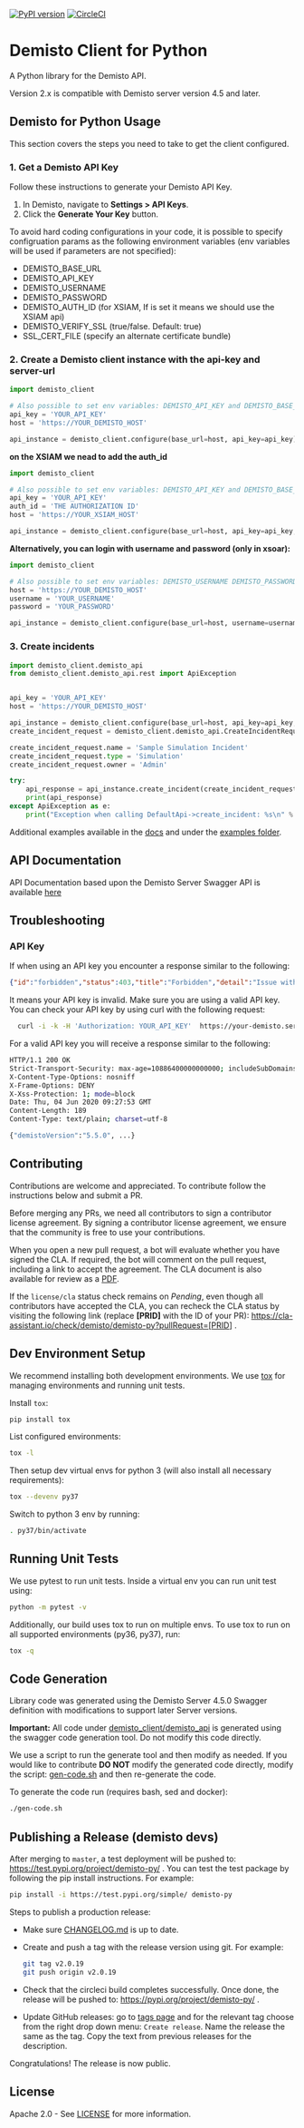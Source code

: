 [![PyPI version](https://badge.fury.io/py/demisto-py.svg)](https://badge.fury.io/py/demisto-py)
[![CircleCI](https://circleci.com/gh/demisto/demisto-py/tree/master.svg?style=svg)](https://circleci.com/gh/demisto/demisto-py/tree/master)

# Demisto Client for Python

A Python library for the Demisto API.

Version 2.x is compatible with Demisto server version 4.5 and later.

## Demisto for Python Usage

This section covers the steps you need to take to get the client configured.

### 1. Get a Demisto API Key

Follow these instructions to generate your Demisto API Key.

1. In Demisto, navigate to **Settings > API Keys**.
2. Click the **Generate Your Key** button.

To avoid hard coding configurations in your code, it is possible to specify configruation params
as the following environment variables (env variables will be used if parameters are not specified):

* DEMISTO_BASE_URL
* DEMISTO_API_KEY
* DEMISTO_USERNAME
* DEMISTO_PASSWORD
* DEMISTO_AUTH_ID (for XSIAM, If is set it means we should use the XSIAM api)
* DEMISTO_VERIFY_SSL (true/false. Default: true)
* SSL_CERT_FILE (specify an alternate certificate bundle)

### 2. Create a Demisto client instance with the api-key and server-url

```python
import demisto_client

# Also possible to set env variables: DEMISTO_API_KEY and DEMISTO_BASE_URL
api_key = 'YOUR_API_KEY'
host = 'https://YOUR_DEMISTO_HOST'

api_instance = demisto_client.configure(base_url=host, api_key=api_key)

```

**on the XSIAM we nead to add the auth_id**
```python
import demisto_client

# Also possible to set env variables: DEMISTO_API_KEY and DEMISTO_BASE_URL
api_key = 'YOUR_API_KEY'
auth_id = 'THE AUTHORIZATION ID'
host = 'https://YOUR_XSIAM_HOST'

api_instance = demisto_client.configure(base_url=host, api_key=api_key, auth_id=auth_id)

```

**Alternatively, you can login with username and password (only in xsoar):**

```python
import demisto_client

# Also possible to set env variables: DEMISTO_USERNAME DEMISTO_PASSWORD and DEMISTO_BASE_URL
host = 'https://YOUR_DEMISTO_HOST'
username = 'YOUR_USERNAME'
password = 'YOUR_PASSWORD'

api_instance = demisto_client.configure(base_url=host, username=username, password=password)
```

### 3. Create incidents

```python
import demisto_client.demisto_api
from demisto_client.demisto_api.rest import ApiException


api_key = 'YOUR_API_KEY'
host = 'https://YOUR_DEMISTO_HOST'

api_instance = demisto_client.configure(base_url=host, api_key=api_key, debug=False)
create_incident_request = demisto_client.demisto_api.CreateIncidentRequest()

create_incident_request.name = 'Sample Simulation Incident'
create_incident_request.type = 'Simulation'
create_incident_request.owner = 'Admin'

try:
    api_response = api_instance.create_incident(create_incident_request=create_incident_request)
    print(api_response)
except ApiException as e:
    print("Exception when calling DefaultApi->create_incident: %s\n" % e)

```

Additional examples available in the [docs](docs/README.md) and under the [examples folder](examples/).

## API Documentation

API Documentation based upon the Demisto Server Swagger API is available [here](docs/README.md)

## Troubleshooting

### API Key

If when using an API key you encounter a response similar to the following:

```json
{"id":"forbidden","status":403,"title":"Forbidden","detail":"Issue with CSRF code","error":"http: named cookie not present","encrypted":false,"multires":null}
```

It means your API key is invalid. Make sure you are using a valid API key. You can check your API key by using curl with the following request:

```bash
  curl -i -k -H 'Authorization: YOUR_API_KEY'  https://your-demisto.server.url/about
```

For a valid API key you will receive a response similar to the following:

```BASH
HTTP/1.1 200 OK
Strict-Transport-Security: max-age=10886400000000000; includeSubDomains
X-Content-Type-Options: nosniff
X-Frame-Options: DENY
X-Xss-Protection: 1; mode=block
Date: Thu, 04 Jun 2020 09:27:53 GMT
Content-Length: 189
Content-Type: text/plain; charset=utf-8

{"demistoVersion":"5.5.0", ...}
```

## Contributing

Contributions are welcome and appreciated. To contribute follow the instructions below and submit a PR.

Before merging any PRs, we need all contributors to sign a contributor license agreement. By signing a contributor license agreement, we ensure that the community is free to use your contributions.

When you open a new pull request, a bot will evaluate whether you have signed the CLA. If required, the bot will comment on the pull request, including a link to accept the agreement. The CLA document is also available for review as a [PDF](https://github.com/demisto/content/blob/master/docs/cla.pdf).

If the `license/cla` status check remains on *Pending*, even though all contributors have accepted the CLA, you can recheck the CLA status by visiting the following link (replace **[PRID]** with the ID of your PR): <https://cla-assistant.io/check/demisto/demisto-py?pullRequest=[PRID>] .

## Dev Environment Setup

We recommend installing both development environments. We use [tox](https://github.com/tox-dev/tox) for managing environments and running unit tests.

Install `tox`:

```bash
pip install tox
```

List configured environments:

```bash
tox -l
```

Then setup dev virtual envs for python 3 (will also install all necessary requirements):

```bash
tox --devenv py37
```

Switch to python 3 env by running:

```bash
. py37/bin/activate
```

## Running Unit Tests

We use pytest to run unit tests. Inside a virtual env you can run unit test using:

```bash
python -m pytest -v
```

Additionally, our build uses tox to run on multiple envs. To use tox to run on all supported environments (py36, py37), run:

```bash
tox -q  
```

## Code Generation

Library code was generated using the Demisto Server 4.5.0 Swagger definition with modifications to support later Server versions.

**Important:** All code under [demisto_client/demisto_api](demisto_client/demisto_api) is generated using the swagger code generation tool. Do not modify this code directly.

We use a script to run the generate tool and then modify as needed.
If you would like to contribute **DO NOT** modify the generated code directly, modify the script: [gen-code.sh](gen-code.sh) and then re-generate the code.

To generate the code run (requires bash, sed and docker):

```bash
./gen-code.sh
```

## Publishing a Release (demisto devs)

After merging to `master`, a test deployment will be pushed to: <https://test.pypi.org/project/demisto-py/> .
You can test the test package by following the pip install instructions. For example:

```bash
pip install -i https://test.pypi.org/simple/ demisto-py
```

Steps to publish a production release:

* Make sure [CHANGELOG.md](CHANGELOG.md) is up to date.
* Create and push a tag with the release version using git. For example:

  ```bash
  git tag v2.0.19
  git push origin v2.0.19
  ```

* Check that the circleci build completes successfully. Once done, the release will be pushed to: <https://pypi.org/project/demisto-py/> .
* Update GitHub releases: go to [tags page](https://github.com/demisto/demisto-py/tags) and for the relevant tag choose from the right drop down menu: `Create release`. Name the release the same as the tag. Copy the text from previous releases for the description.

Congratulations! The release is now public.

## License

Apache 2.0 - See [LICENSE](LICENSE) for more information.
